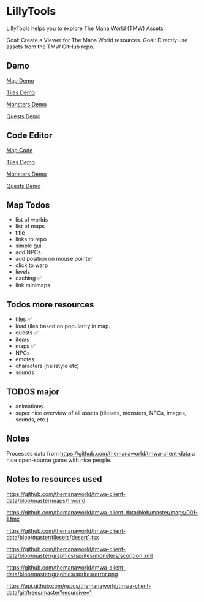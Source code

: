 # LillyTools
LillyTools helps you to explore The Mana World (TMW) Assets.

Goal: Create a Viewer for The Mana World resources.
Goal: Directly use assets from the TMW GitHub repo.

## Demo
[Map Demo](https://64kilobit.github.io/LillyViewer/index.html) 

[Tiles Demo](https://64kilobit.github.io/LillyViewer/tiles.html)

[Monsters Demo](https://64kilobit.github.io/LillyViewer/monsters.html)

[Quests Demo](https://64kilobit.github.io/LillyViewer/quests.html)



## Code Editor
[Map Code](https://stackblitz.com/edit/stackblitz-starters-xpxweg?file=script.js)

[Tiles Demo](https://stackblitz.com/edit/stackblitz-starters-txmjni?file=script.js)

[Monsters Demo](https://stackblitz.com/edit/stackblitz-starters-xpesk1?file=script.js)

[Quests Demo](https://stackblitz.com/edit/stackblitz-starters-qt6euy?file=script.js)



## Map Todos
- list of worlds
- list of maps
- title
- links to repo
- simple gui
- add NPCs
- add position on mouse pointer
- click to warp
- levels
- caching ✅
- link minimaps 

## Todos more resources
- tiles ✅
- load tiles based on popularity in map.
- quests ✅
- items
- maps ✅
- NPCs
- emotes
- characters (hairstyle etc)
- sounds

## TODOS major
- animations
- super nice overview of all assets (tilesets, monsters, NPCs, images, sounds, etc.)

## Notes
Processes data from https://github.com/themanaworld/tmwa-client-data a nice open-source game with nice people.

## Notes to resources used
https://github.com/themanaworld/tmwa-client-data/blob/master/maps/1.world

https://github.com/themanaworld/tmwa-client-data/blob/master/maps/001-1.tmx

https://github.com/themanaworld/tmwa-client-data/blob/master/tilesets/desert1.tsx

https://github.com/themanaworld/tmwa-client-data/blob/master/graphics/sprites/monsters/scorpion.xml

https://github.com/themanaworld/tmwa-client-data/blob/master/graphics/sprites/error.png

https://api.github.com/repos/themanaworld/tmwa-client-data/git/trees/master?recursive=1


